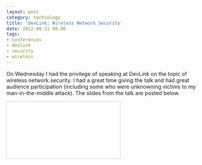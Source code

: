 ```yaml
---
layout: post
category: technology
title: 'DevLink: Wireless Network Security'
date: 2012-08-31 00:00
tags:
- conferences
- devlink
- security
- wireless
---
```

On Wednesday I had the privilege of speaking at DevLink on the topic of wireless network security. I had a great time
giving the talk and had great audience participation (including some who were unknowning victims to my
man-in-the-middle attack). The slides from the talk are posted below.

<div class="embed-container">
  <iframe src="//www.slideshare.net/slideshow/embed_code/14129277" frameborder="0" marginwidth="0" marginheight="0"
    scrolling="no" style="border:1px solid #CCC; border-width:1px; margin-bottom:5px; max-width: 100%;" allowfullscreen>
  </iframe>
</div>
